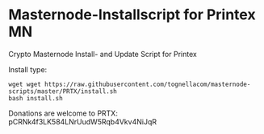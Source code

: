 # Masternode-Installscript for Printex MN
Crypto Masternode Install- and Update Script for Printex

Install type:

    wget wget https://raw.githubusercontent.com/tognellacom/masternode-scripts/master/PRTX/install.sh
    bash install.sh

Donations are welcome to PRTX: pCRNk4f3LK584LNrUudW5Rqb4Vkv4NiJqR

